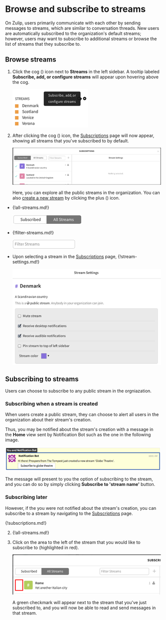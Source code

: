 # Browse and subscribe to streams

On Zulip, users primarily communicate with each other by sending messages
to streams, which are similar to conversation threads.  New
users are automatically subscribed to the organization's default
streams; however, users may want to subscribe to additional streams or
browse the list of streams that they subscribe to.

## Browse streams

1. Click the cog (<i class="icon-vector-cog"></i>) icon next to **Streams**
in the left sidebar. A tooltip labeled **Subscribe, add, or
configure streams** will appear upon hovering above the cog.

    ![Streams cog and tooltip](/static/images/help/streams-1.png)

2. After clicking the cog (<i class="icon-vector-cog"></i>) icon, the
[Subscriptions](/#subscriptions) page will now appear, showing all streams
that you've subscribed to by default.

    ![Subscriptions page](/static/images/help/streams-overview.png)

    Here, you can explore all the public streams in the organization.
You can also [create a new stream](create-a-stream) by clicking the plus
(<i class="icon-vector-plus"></i>) icon.

* {!all-streams.md!}

    ![All streams](/static/images/help/all-streams.png)

* {!filter-streams.md!}

    ![Filter streams box](/static/images/help/filter-stream.png)

* Upon selecting a stream in the [Subscriptions](/#subscriptions) page,
{!stream-settings.md!}

    ![Stream Settings](/static/images/help/stream-overview.png)

## Subscribing to streams

Users can choose to subscribe to any public stream in the orgniazation.

### Subscribing when a stream is created

When users create a public stream, they can choose to alert all users
in the organization about their stream's creation.

Thus, you may be notified about the stream's creation with a message
in the **Home** view sent by Notification Bot such as the one in the
following image.

![Streams subscribe alert](/static/images/help/stream-subscribe.png)

The message will present to you the option of subscribing to the stream,
and you can do so by simply clicking **Subscribe to 'stream name'**
button.

### Subscribing later

However, if the you were not notified about the stream's creation,
you can subscribe to a stream by navigating to the
[Subscriptions](/#subscriptions) page.

{!subscriptions.md!}

2. {!all-streams.md!}

3. Click on the area to the left of the stream that you would like to
subscribe to (highlighted in red).

    ![Subscribe before](/static/images/help/subscribe-before.png)

    A green checkmark will appear next to the stream that you've just
subscribed to, and you will now be able to read and send messages in
that stream.
